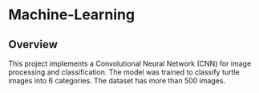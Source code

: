 # Machine-Learning

## Overview

This project implements a Convolutional Neural Network (CNN) for image processing and classification. The model was trained to classify turtle images into 6 categories. The dataset has more than 500 images.




